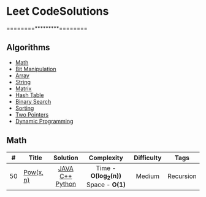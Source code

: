 # Leet CodeSolutions
========*********========

## Algorithms
* [Math](https://github.com/SudoAzek/LeetCodeSolutions#math)
* [Bit Manipulation](https://github.com/SudoAzek/LeetCodeSolutions#bit-manipulation)
* [Array](https://github.com/SudoAzek/LeetCodeSolutions#array)
* [String](https://github.com/SudoAzek/LeetCodeSolutions#string)
* [Matrix](https://github.com/SudoAzek/LeetCodeSolutions#matrix)
* [Hash Table](https://github.com/SudoAzek/LeetCodeSolutions#hash-table)
* [Binary Search](https://github.com/SudoAzek/LeetCodeSolutions#binary-search)
* [Sorting](https://github.com/SudoAzek/LeetCodeSolutions#sorting)
* [Two Pointers](https://github.com/SudoAzek/LeetCodeSolutions#two-pointers)
* [Dynamic Programming](https://github.com/SudoAzek/LeetCodeSolutions#dynamic-programming)


## Math
| # | Title | Solution | Complexity | Difficulty | Tags |
|:---:| ----- | :--------: | :----------: | :----------: | :----------: |
|50|[Pow(x, n)](https://leetcode.com/problems/powx-n/)| [JAVA](./Java/Pow.java) <br> [C++](./C++/Pow.cpp) <br> [Python](./Python/Pow.py) | Time - **O(log<sub>2</sub>(n))** <br>Space - **O(1)**| Medium | Recursion
